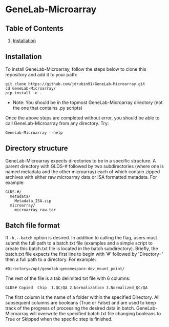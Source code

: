 # GeneLab-Microarray

## Table of Contents
1. <A href=#Installation>Installation</A>


<H2 id="Installation">Installation</H2>
To install GeneLab-Microarray, follow the steps below to clone this repository and add it to your path:

```
git clone https://github.com/jdrubin91/GeneLab-Microarray.git
cd GeneLab-Microarray/
pip install -e .
```

* Note: You should be in the topmost GeneLab-Microarray directory (not the one that contains .py scripts)


Once the above steps are completed without error, you should be able to call GeneLab-Microarray from any directory. Try:

```
GeneLab-Microarray --help
```

## Directory structure
GeneLab-Microarray expects directories to be in a specific structure. A parent directory with GLDS-# followed by two subdirectories (where one is named metadata and the other microarray) each of which contain zipped archives with either raw microarray data or ISA formatted metadata. For example:

```
GLDS-#/
  metadata/
    Metadata_ISA.zip
  microarray/
    microarray_raw.tar
```


## Batch file format
If `-b,--batch` option is desired. In addition to calling the flag, users must submit the full path to a batch.txt file (examples and a simple script to create this batch.txt file is located in the batch subdirectory). Briefly, the batch.txt file expects the first line to begin with '#' followed by 'Directory=' then a full path to a directory. For example:

`#Directory=/opt/genelab-genomespace-dev_mount_point/`

The rest of the file is a tab delimited txt file with 6 columns:

`GLDS# Copied  Chip  1.QC/QA 2.Normalization 3.Normalized_QC/QA`

The first column is the name of a folder within the specified Directory. All subsequent columns are booleans (True or False) and are used to keep track of the progress of processing the desired data in batch. GeneLab-Microarray will overwrite the specified batch.txt file changing booleans to True or Skipped when the specific step is finished.
